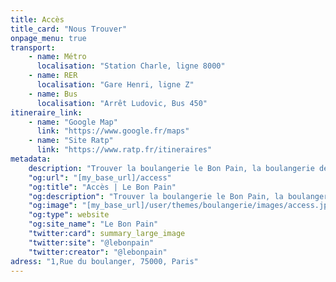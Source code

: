 ```yaml
---
title: Accès
title_card: "Nous Trouver"
onpage_menu: true
transport:
    - name: Métro
      localisation: "Station Charle, ligne 8000"
    - name: RER
      localisation: "Gare Henri, ligne Z"
    - name: Bus
      localisation: "Arrêt Ludovic, Bus 450"
itineraire_link:
    - name: "Google Map"
      link: "https://www.google.fr/maps"
    - name: "Site Ratp"
      link: "https://www.ratp.fr/itineraires"
metadata:
    description: "Trouver la boulangerie le Bon Pain, la boulangerie de qualité pour un public exigeant"
    "og:url": "[my_base_url]/access"
    "og:title": "Accès | Le Bon Pain"
    "og:description": "Trouver la boulangerie le Bon Pain, la boulangerie de qualité pour un public exigeant"
    "og:image": "[my_base_url]/user/themes/boulangerie/images/access.jpg"
    "og:type": website
    "og:site_name": "Le Bon Pain"
    "twitter:card": summary_large_image
    "twitter:site": "@lebonpain"
    "twitter:creator": "@lebonpain"
adress: "1,Rue du boulanger, 75000, Paris"
---
```

